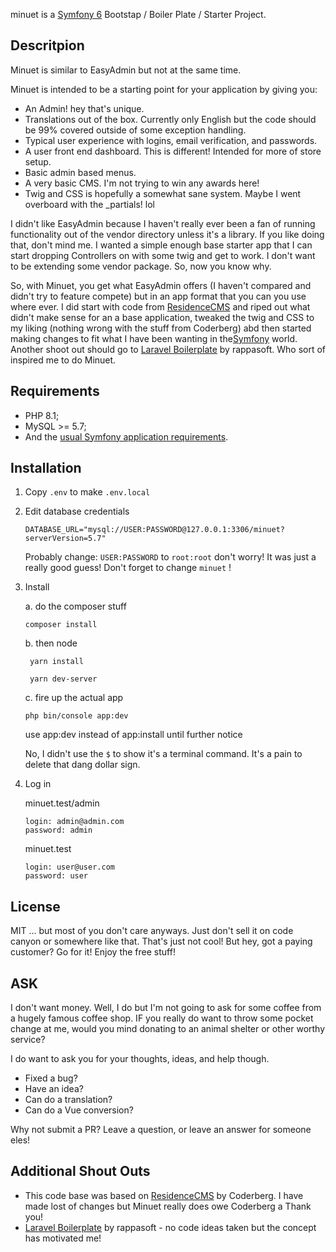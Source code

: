 minuet is a [Symfony 6][1] Bootstap / Boiler Plate / Starter Project.

## Descritpion

Minuet is similar to EasyAdmin but not at the same time.

Minuet is intended to be a starting point for your application by giving you:
- An Admin! hey that's unique.
- Translations out of the box. Currently only English but the code should be 99% covered outside of some exception handling.
- Typical user experience with logins, email verification, and passwords.
- A user front end dashboard. This is different! Intended for more of store setup.
- Basic admin based menus.
- A very basic CMS. I'm not trying to win any awards here!
- Twig and CSS is hopefully a somewhat sane system. Maybe I went overboard with the _partials! lol

I didn't like EasyAdmin because I haven't really ever been a fan of running functionality out of the vendor directory unless it's a library.
If you like doing that, don't mind me. I wanted a simple enough base starter app that I can start dropping Controllers on with some twig
and get to work. I don't want to be extending some vendor package. So, now you know why.

So, with Minuet, you get what EasyAdmin offers (I haven't compared and didn't try to feature compete) but in an app format
that you can you use where ever. I did start with code from [ResidenceCMS][5] and riped out what didn't make sense for an
a base application, tweaked the twig and CSS to my liking (nothing wrong with the stuff from Coderberg) abd then started making changes
to fit what I have been wanting in the[Symfony][1] world. Another shoot out should go to [Laravel Boilerplate][6] by rappasoft.
Who sort of inspired me to do Minuet.

## Requirements

- PHP 8.1;
- MySQL >= 5.7;
- And the [usual Symfony application requirements][2].

## Installation

1. Copy ```.env``` to make ```.env.local```
2. Edit database credentials

    ```
    DATABASE_URL="mysql://USER:PASSWORD@127.0.0.1:3306/minuet?serverVersion=5.7"
    ```
    Probably change: ```USER:PASSWORD``` to ```root:root``` don't worry!
    It was just a really good guess!
    Don't forget to change ```minuet``` !

3. Install

    a. do the composer stuff
    ```
    composer install
    ```

    b. then node
    ```
     yarn install
    ```
    ```
     yarn dev-server
    ```

    c. fire up the actual app
    ```
    php bin/console app:dev
    ```
    use app:dev instead of app:install until further notice

    No, I didn't use the ```$``` to show it's a terminal command.
    It's a pain to delete that dang dollar sign.


4. Log in

    minuet.test/admin
    ```
    login: admin@admin.com
    password: admin
    ```
    minuet.test
    ```
    login: user@user.com
    password: user
    ```

## License
MIT ... but most of you don't care anyways. Just don't sell it on code canyon or somewhere like that.
That's just not cool! But hey, got a paying customer? Go for it! Enjoy the free stuff!

## ASK

I don't want money. Well, I do but I'm not going to ask for some coffee from a hugely famous coffee shop.
IF you really do want to throw some pocket change at me, would you mind donating to an animal shelter or other worthy service?

I do want to ask you for your thoughts, ideas, and help though.
- Fixed a bug?
- Have an idea?
- Can do a translation?
- Can do a Vue conversion?

Why not submit a PR? Leave a question, or leave an answer for someone eles!

## Additional Shout Outs
- This code base was based on [ResidenceCMS][5] by Coderberg. I have made lost of changes but Minuet really does
owe Coderberg a Thank you!
- [Laravel Boilerplate][6] by rappasoft - no code ideas taken but the concept has motivated me!

[1]: https://symfony.com/
[2]: https://symfony.com/doc/current/setup.html#technical-requirements
[5]: https://github.com/Coderberg/ResidenceCMS
[6]: https://github.com/rappasoft/laravel-boilerplate
